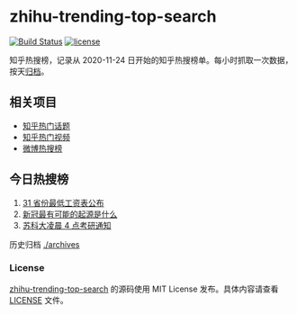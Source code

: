 # zhihu-trending-top-search

[![Build Status](https://github.com/justjavac/zhihu-trending-top-search/workflows/ci/badge.svg?branch=main)](https://github.com/justjavac/zhihu-trending-top-search/actions)
[![license](https://img.shields.io/github/license/justjavac/zhihu-trending-top-search)](https://github.com/justjavac/zhihu-trending-top-search/blob/main/LICENSE)

知乎热搜榜，记录从 2020-11-24 日开始的知乎热搜榜单。每小时抓取一次数据，按天[归档](./archives)。

## 相关项目

- [知乎热门话题](https://github.com/justjavac/zhihu-trending-hot-questions)
- [知乎热门视频](https://github.com/justjavac/zhihu-trending-hot-video)
- [微博热搜榜](https://github.com/justjavac/weibo-trending-hot-search)

## 今日热搜榜

<!-- BEGIN -->
<!-- 最后更新时间 Sun Apr 09 2023 00:07:31 GMT+0800 (China Standard Time) -->

1. [31 省份最低工资表公布](https://www.zhihu.com/search?q=31%20%E7%9C%81%E4%BB%BD%E6%9C%80%E4%BD%8E%E5%B7%A5%E8%B5%84%E8%A1%A8%E5%85%AC%E5%B8%83)
1. [新冠最有可能的起源是什么](https://www.zhihu.com/search?q=%E6%96%B0%E5%86%A0%E6%9C%80%E6%9C%89%E5%8F%AF%E8%83%BD%E7%9A%84%E8%B5%B7%E6%BA%90%E6%98%AF%E4%BB%80%E4%B9%88)
1. [苏科大凌晨 4 点考研通知](https://www.zhihu.com/search?q=%E8%8B%8F%E7%A7%91%E5%A4%A7%E5%87%8C%E6%99%A8%204%20%E7%82%B9%E8%80%83%E7%A0%94%E9%80%9A%E7%9F%A5)

<!-- END -->

历史归档 [./archives](./archives)

### License

[zhihu-trending-top-search](https://github.com/justjavac/zhihu-trending-top-search) 的源码使用 MIT License
发布。具体内容请查看 [LICENSE](./LICENSE) 文件。
